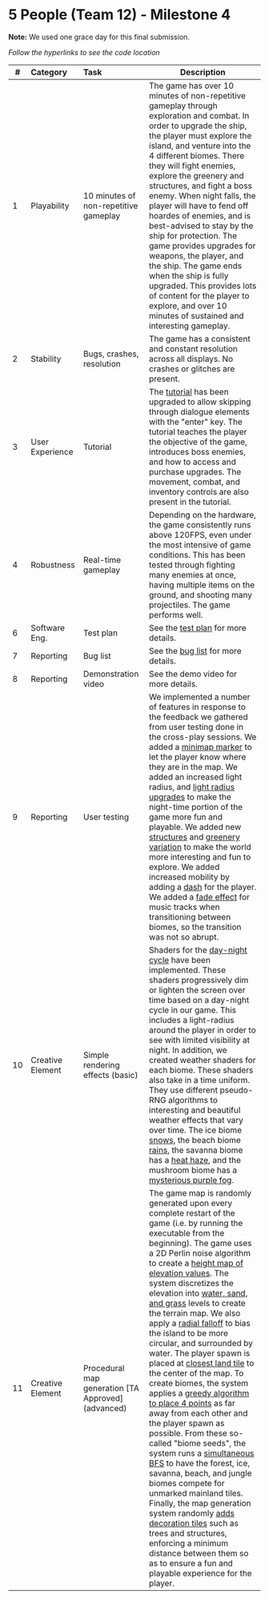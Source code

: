 # 5 People (Team 12) - Milestone 4

**Note:** We used one grace day for this final submission.

_Follow the hyperlinks to see the code location_

| #   | Category         | Task                                               | Description                                                                                                                                                                                                                                                                                                                                                                                                                                                                                                                                                                                                                                                                                                                                                                                                                                                                                                                                                                                                                                                                                                                                                                                                                                                                                                                                                                                                                                                                                                                                                                                                                                                                                                                                                                                                                                                                                                                                                                                                                     |
| --- | :--------------- | :------------------------------------------------- | ------------------------------------------------------------------------------------------------------------------------------------------------------------------------------------------------------------------------------------------------------------------------------------------------------------------------------------------------------------------------------------------------------------------------------------------------------------------------------------------------------------------------------------------------------------------------------------------------------------------------------------------------------------------------------------------------------------------------------------------------------------------------------------------------------------------------------------------------------------------------------------------------------------------------------------------------------------------------------------------------------------------------------------------------------------------------------------------------------------------------------------------------------------------------------------------------------------------------------------------------------------------------------------------------------------------------------------------------------------------------------------------------------------------------------------------------------------------------------------------------------------------------------------------------------------------------------------------------------------------------------------------------------------------------------------------------------------------------------------------------------------------------------------------------------------------------------------------------------------------------------------------------------------------------------------------------------------------------------------------------------------------------------- |
| 1   | Playability      | 10 minutes of non-repetitive gameplay              | The game has over 10 minutes of non-repetitive gameplay through exploration and combat. In order to upgrade the ship, the player must explore the island, and venture into the 4 different biomes. There they will fight enemies, explore the greenery and structures, and fight a boss enemy. When night falls, the player will have to fend off hoardes of enemies, and is best-advised to stay by the ship for protection. The game provides upgrades for weapons, the player, and the ship. The game ends when the ship is fully upgraded. This provides lots of content for the player to explore, and over 10 minutes of sustained and interesting gameplay.                                                                                                                                                                                                                                                                                                                                                                                                                                                                                                                                                                                                                                                                                                                                                                                                                                                                                                                                                                                                                                                                                                                                                                                                                                                                                                                                                              |
| 2   | Stability        | Bugs, crashes, resolution                          | The game has a consistent and constant resolution across all displays. No crashes or glitches are present.                                                                                                                                                                                                                                                                                                                                                                                                                                                                                                                                                                                                                                                                                                                                                                                                                                                                                                                                                                                                                                                                                                                                                                                                                                                                                                                                                                                                                                                                                                                                                                                                                                                                                                                                                                                                                                                                                                                      |
| 3   | User Experience  | Tutorial                                           | The [tutorial](https://github.students.cs.ubc.ca/CPSC427-2024W-T2/team-12/blob/37716f716f74f36ea9f231a541cb6649bc6dae3d/src/world_system.cpp#L172-L212) has been upgraded to allow skipping through dialogue elements with the "enter" key. The tutorial teaches the player the objective of the game, introduces boss enemies, and how to access and purchase upgrades. The movement, combat, and inventory controls are also present in the tutorial.                                                                                                                                                                                                                                                                                                                                                                                                                                                                                                                                                                                                                                                                                                                                                                                                                                                                                                                                                                                                                                                                                                                                                                                                                                                                                                                                                                                                                                                                                                                                                                         |
| 4   | Robustness       | Real-time gameplay                                 | Depending on the hardware, the game consistently runs above 120FPS, even under the most intensive of game conditions. This has been tested through fighting many enemies at once, having multiple items on the ground, and shooting many projectiles. The game performs well.                                                                                                                                                                                                                                                                                                                                                                                                                                                                                                                                                                                                                                                                                                                                                                                                                                                                                                                                                                                                                                                                                                                                                                                                                                                                                                                                                                                                                                                                                                                                                                                                                                                                                                                                                   |
| 6   | Software Eng.    | Test plan                                          | See the [test plan](doc/test-plan.md) for more details.                                                                                                                                                                                                                                                                                                                                                                                                                                                                                                                                                                                                                                                                                                                                                                                                                                                                                                                                                                                                                                                                                                                                                                                                                                                                                                                                                                                                                                                                                                                                                                                                                                                                                                                                                                                                                                                                                                                                                                         |
| 7   | Reporting        | Bug list                                           | See the [bug list](doc/bug-report.csv) for more details.                                                                                                                                                                                                                                                                                                                                                                                                                                                                                                                                                                                                                                                                                                                                                                                                                                                                                                                                                                                                                                                                                                                                                                                                                                                                                                                                                                                                                                                                                                                                                                                                                                                                                                                                                                                                                                                                                                                                                                        |
| 8   | Reporting        | Demonstration video                                | See the demo video for more details.                                                                                                                                                                                                                                                                                                                                                                                                                                                                                                                                                                                                                                                                                                                                                                                                                                                                                                                                                                                                                                                                                                                                                                                                                                                                                                                                                                                                                                                                                                                                                                                                                                                                                                                                                                                                                                                                                                                                                                                            |
| 9   | Reporting        | User testing                                       | We implemented a number of features in response to the feedback we gathered from user testing done in the cross-play sessions. We added a [minimap marker](https://github.students.cs.ubc.ca/CPSC427-2024W-T2/team-12/blob/37716f716f74f36ea9f231a541cb6649bc6dae3d/src/render_system.cpp#L913-L919) to let the player know where they are in the map. We added an increased light radius, and [light radius upgrades](https://github.students.cs.ubc.ca/CPSC427-2024W-T2/team-12/blob/7eedd145f1481f46f117be5e490dbc97e1db646d/src/world_system.cpp#L1372-L1382) to make the night-time portion of the game more fun and playable. We added new [structures](https://github.students.cs.ubc.ca/CPSC427-2024W-T2/team-12/blob/37716f716f74f36ea9f231a541cb6649bc6dae3d/src/world_init.cpp#L625-L679) and [greenery variation](https://github.students.cs.ubc.ca/CPSC427-2024W-T2/team-12/blob/37716f716f74f36ea9f231a541cb6649bc6dae3d/src/world_init.cpp#L530-L606) to make the world more interesting and fun to explore. We added increased mobility by adding a [dash](https://github.students.cs.ubc.ca/CPSC427-2024W-T2/team-12/blob/37716f716f74f36ea9f231a541cb6649bc6dae3d/src/physics_system.cpp#L90-L122) for the player. We added a [fade effect](https://github.students.cs.ubc.ca/CPSC427-2024W-T2/team-12/blob/37716f716f74f36ea9f231a541cb6649bc6dae3d/src/music_system.hpp#L155-L171) for music tracks when transitioning between biomes, so the transition was not so abrupt.                                                                                                                                                                                                                                                                                                                                                                                                                                                                                                                                 |
| 10  | Creative Element | Simple rendering effects (basic)                   | Shaders for the [day-night cycle](https://github.students.cs.ubc.ca/CPSC427-2024W-T2/team-12/blob/37716f716f74f36ea9f231a541cb6649bc6dae3d/shaders/vignette.fs.glsl#L36-L54) have been implemented. These shaders progressively dim or lighten the screen over time based on a day-night cycle in our game. This includes a light-radius around the player in order to see with limited visibility at night. In addition, we created weather shaders for each biome. These shaders also take in a time uniform. They use different pseudo-RNG algorithms to interesting and beautiful weather effects that vary over time. The ice biome [snows](shaders/snow.fs.glsl), the beach biome [rains](shaders/rain.fs.glsl), the savanna biome has a [heat haze](shaders/heat.fs.glsl), and the mushroom biome has a [mysterious purple fog](shaders/fog.fs.glsl).                                                                                                                                                                                                                                                                                                                                                                                                                                                                                                                                                                                                                                                                                                                                                                                                                                                                                                                                                                                                                                                                                                                                                                    |
| 11  | Creative Element | Procedural map generation [TA Approved] (advanced) | The game map is randomly generated upon every complete restart of the game (i.e. by running the executable from the beginning). The game uses a 2D Perlin noise algorithm to create a [height map of elevation values](https://github.students.cs.ubc.ca/CPSC427-2024W-T2/team-12/blob/37716f716f74f36ea9f231a541cb6649bc6dae3d/src/map/generate.cpp#L32-L67). The system discretizes the elevation into [water, sand, and grass](https://github.students.cs.ubc.ca/CPSC427-2024W-T2/team-12/blob/37716f716f74f36ea9f231a541cb6649bc6dae3d/src/map/generate.cpp#L21-L30) levels to create the terrain map. We also apply a [radial falloff](https://github.students.cs.ubc.ca/CPSC427-2024W-T2/team-12/blob/37716f716f74f36ea9f231a541cb6649bc6dae3d/src/map/generate.cpp#L50-L55) to bias the island to be more circular, and surrounded by water. The player spawn is placed at [closest land tile](https://github.students.cs.ubc.ca/CPSC427-2024W-T2/team-12/blob/37716f716f74f36ea9f231a541cb6649bc6dae3d/src/map/generate.cpp#L75-L141) to the center of the map. To create biomes, the system applies a [greedy algorithm to place 4 points](https://github.students.cs.ubc.ca/CPSC427-2024W-T2/team-12/blob/37716f716f74f36ea9f231a541cb6649bc6dae3d/src/map/generate.cpp#L197-L239) as far away from each other and the player spawn as possible. From these so-called "biome seeds", the system runs a [simultaneous BFS](https://github.students.cs.ubc.ca/CPSC427-2024W-T2/team-12/blob/37716f716f74f36ea9f231a541cb6649bc6dae3d/src/map/generate.cpp#L241-L296) to have the forest, ice, savanna, beach, and jungle biomes compete for unmarked mainland tiles. Finally, the map generation system randomly [adds decoration tiles](https://github.students.cs.ubc.ca/CPSC427-2024W-T2/team-12/blob/37716f716f74f36ea9f231a541cb6649bc6dae3d/src/map/generate.cpp#L298-L355) such as trees and structures, enforcing a minimum distance between them so as to ensure a fun and playable experience for the player. |

